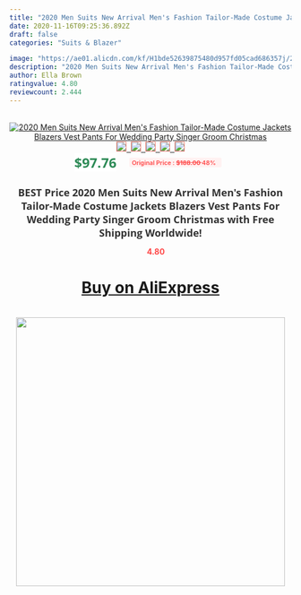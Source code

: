 ```yaml
---
title: "2020 Men Suits New Arrival Men's Fashion Tailor-Made Costume Jackets Blazers Vest Pants For Wedding Party Singer Groom Christmas"
date: 2020-11-16T09:25:36.892Z
draft: false
categories: "Suits & Blazer"

image: "https://ae01.alicdn.com/kf/H1bde52639875480d957fd05cad686357j/2020-Men-Suits-New-Arrival-Men-s-Fashion-Tailor-Made-Costume-Jackets-Blazers-Vest-Pants-For.jpg"
description: "2020 Men Suits New Arrival Men's Fashion Tailor-Made Costume Jackets Blazers Vest Pants For Wedding Party Singer Groom Christmas"
author: Ella Brown
ratingvalue: 4.80
reviewcount: 2.444
---
```

<br>
<div style="text-align: center;">
<a href="https://s.click.aliexpress.com/e/_A125W9" target="_blank" rel="nofollow noopener noreferrer"><img alt="2020 Men Suits New Arrival Men's Fashion Tailor-Made Costume Jackets Blazers Vest Pants For Wedding Party Singer Groom Christmas" class="magnifier-image" src="https://ae01.alicdn.com/kf/H1bde52639875480d957fd05cad686357j/2020-Men-Suits-New-Arrival-Men-s-Fashion-Tailor-Made-Costume-Jackets-Blazers-Vest-Pants-For.jpg_640x640.jpg">
<br>
<img style="border:1px solid salmon" src="https://ae01.alicdn.com/kf/H1bde52639875480d957fd05cad686357j/2020-Men-Suits-New-Arrival-Men-s-Fashion-Tailor-Made-Costume-Jackets-Blazers-Vest-Pants-For.jpg_120x120.jpg">&nbsp;&nbsp;<img style="border:1px solid salmon" src="https://ae01.alicdn.com/kf/Ha99708815ea344ea9d426a4b9155ba25V/2020-Men-Suits-New-Arrival-Men-s-Fashion-Tailor-Made-Costume-Jackets-Blazers-Vest-Pants-For.jpg_120x120.jpg">&nbsp;&nbsp;<img style="border:1px solid salmon" src="https://ae01.alicdn.com/kf/H1efee63ad0b74611975aadeea092ab90c/2020-Men-Suits-New-Arrival-Men-s-Fashion-Tailor-Made-Costume-Jackets-Blazers-Vest-Pants-For.jpg_120x120.jpg">&nbsp;&nbsp;<img style="border:1px solid salmon" src="https://ae01.alicdn.com/kf/Hdae7e9931d754e8aa22ae326b1323ccfr/2020-Men-Suits-New-Arrival-Men-s-Fashion-Tailor-Made-Costume-Jackets-Blazers-Vest-Pants-For.jpg_120x120.jpg">&nbsp;&nbsp;<img style="border:1px solid salmon" src="https://ae01.alicdn.com/kf/Hb5835783387d4c77b044cafd0db54cacR/2020-Men-Suits-New-Arrival-Men-s-Fashion-Tailor-Made-Costume-Jackets-Blazers-Vest-Pants-For.jpg_120x120.jpg"></a></div><br0>
<div style="text-align: center;"><span style="background-color: white; border: 0px; box-sizing: border-box; color: seagreen; display: inline-block; font-family: &quot;open sans&quot; , &quot;arial&quot; , &quot;helvetica&quot; , sans-serif , &quot;heiti&quot;; font-size: 24px; font-stretch: inherit; font-weight: 700; line-height: inherit; margin: 0px 10px 0px 0px; padding: 0px; vertical-align: middle;">$97.76 </span>
<span style="background: rgb(255 , 241 , 241); border-radius: 3px; border: 0px; box-sizing: border-box; color: #ff4747; display: inline-block; font-family: inherit; font-size: 12px; font-stretch: inherit; font-style: inherit; font-variant: inherit; font-weight: 600; line-height: inherit; margin: 0px; padding: 2px 5px; transform: scale(0.9); vertical-align: middle;">Original Price : <b style="text-decoration: line-through;">$188.00 </b> 48%&nbsp;&nbsp;</span></div>
<h1 style="color: #333333; display: inline-block; font-family: &quot;open sans&quot; , &quot;arial&quot; , &quot;helvetica&quot; , sans-serif , &quot;heiti&quot;; font-size: 18px; font-stretch: inherit; font-weight: 700; text-align: center;">BEST Price 2020 Men Suits New Arrival Men's Fashion Tailor-Made Costume Jackets Blazers Vest Pants For Wedding Party Singer Groom Christmas with Free Shipping Worldwide!</h1>
<div style="color: #ff4747; text-align: center;">
<img src="https://4.bp.blogspot.com/-M0ZcTcb-5uY/XleCXlxnR4I/AAAAAAAAAEc/OrjgMkXV1oMQFaCRZj5HQwOCBcu3w1FegCPcBGAYYCw/s1600/star.png" style="height: 15px;">&nbsp;<b>4.80</b></div>
<div class="button_cont" align="center"><a class="buynow_a" href="https://s.click.aliexpress.com/e/_A125W9" target="_blank" rel="nofollow noopener noreferrer"><H1>Buy on AliExpress</H1></a></div><br>
<div class="separator" style="clear: both; text-align: center;">
<img src="https://lh3.googleusercontent.com/-pTy5HemUv9M/XlePHvY0dAI/AAAAAAAAAE4/0nX5iRUoIWY8eMW9Dpxeirr157OZliDIgCLcBGAsYHQ/s1600/badge.gif" width="480">
</div>
